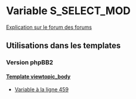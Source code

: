 # Variable S_SELECT_MOD
[Explication sur le forum des forums](http://forum.forumactif.com/t294113-listing-des-variables#S_SELECT_MOD)

## Utilisations dans les templates

### Version phpBB2

#### [Template viewtopic_body](subsilver/viewtopic_body.md)
* [Variable à la ligne 459](../subsilver/viewtopic_body.tpl#L459)